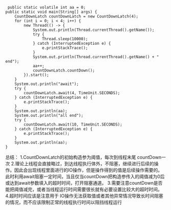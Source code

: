 	 public static volatile int aa = 0;
    public static void main(String[] args) {
        CountDownLatch countDownLatch = new CountDownLatch(4);
        for (int i = 0; i < 4; i++) {
            new Thread(() -> {
                System.out.println(Thread.currentThread().getName());
                try {
                    Thread.sleep(10000);
                } catch (InterruptedException e) {
                    e.printStackTrace();
                }
                System.out.println(Thread.currentThread().getName() + " end");
                aa++;
                countDownLatch.countDown();
            }).start();
        }
        System.out.println("await");
        try {
            countDownLatch.await(4, TimeUnit.SECONDS);
        } catch (InterruptedException e) {
            e.printStackTrace();
        }
        System.out.println(aa);
        System.out.println("all end");
        try {
            countDownLatch.await(10, TimeUnit.SECONDS);
        } catch (InterruptedException e) {
            e.printStackTrace();
        }
        System.out.println(aa);
    }
总结：
1.CountDownLatch的初始构造参为阈值，每次到线程末尾 countDown一次
2.理论上线程会直接略过，到达线程执行体外，不阻塞，继续进行后续的操作。因此会出现线程里面进行的IO操作，但是操作得到的值是后续操作需要的。此时利用await阻塞一定时间，当且仅当countDown把构造参传入的阈值减为0后或达到await参数填入的超时时间，打开阻塞通道。
3.需要注意countDown是否能把阈值减完，或者当线程运行时间需要很长就有必要设置比较大的超时时间。
4.超时时间应该是注意用于 IO操作无法获取值或者其他异常情况导致长时间阻塞的情况，而不应该限制正常的线程执行时间以阻挡线程运行